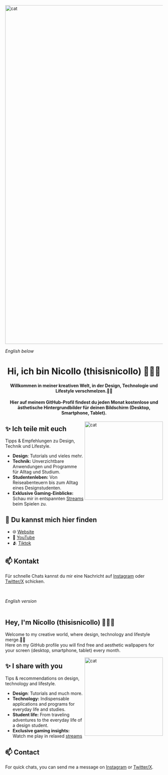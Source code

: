 <img align="center" alt="cat" width="1080" src="https://i.pinimg.com/originals/2e/e8/8b/2ee88bf78e4f76001f59bad5e91a6a03.gif">

*English below*

<h1 align="center">Hi, ich bin Nicollo (thisisnicollo) 🤸🏽‍♀️</h1>
<h4 align="center">Willkommen in meiner kreativen Welt, in der Design, Technologie und Lifestyle verschmelzen.🚀🤍 </h4>
<h4 align="center">Hier auf meinem GitHub-Profil findest du jeden Monat kostenlose und ästhetische Hintergrundbilder für deinen Bildschirm (Desktop, Smartphone, Tablet).</h4>

<img align="right" alt="cat" width="250" src="https://i.pinimg.com/originals/08/68/09/08680930d8348ecd845c99a4f5306605.gif">

## ✨ Ich teile mit euch
Tipps & Empfehlungen zu Design, Technik und Lifestyle.
- **Design**: Tutorials und vieles mehr.
- **Technik:** Unverzichtbare Anwendungen und Programme für Alltag und Studium.
- **Studentenleben:** Von Reiseabenteuern bis zum Alltag eines Designstudenten.
- **Exklusive Gaming-Einblicke:** Schau mir in entspannten [Streams](https://www.twitch.tv/thisisnicollo) beim Spielen zu.

## 🚀 Du kannst mich hier finden
- 🌐 [Website](https://nicollo.carrd.co/)
- 🎥 [YouTube](https://www.youtube.com/@thisisnicollo)
- 🫂 [Tiktok](https://www.tiktok.com/@thisisnicollo)

## 📫 Kontakt
Für schnelle Chats kannst du mir eine Nachricht auf [Instagram](https://www.instagram.com/thisisnicollo/) oder [Twitter/X](https://twitter.com/thisisnicollo) schicken.</br></br>
## 

*English version* </br></br>

## Hey, I'm Nicollo (thisisnicollo) 🤸🏽‍♀️
Welcome to my creative world, where design, technology and lifestyle merge.🚀🤍</br>
Here on my GitHub profile you will find free and aesthetic wallpapers for your screen (desktop, smartphone, tablet) every month.</br>

<img align="right" alt="cat" width="250" src="https://i.pinimg.com/originals/08/68/09/08680930d8348ecd845c99a4f5306605.gif">

## ✨ I share with you 
Tips & recommendations on design, technology and lifestyle.
- **Design**: Tutorials and much more.
- **Technology:** Indispensable applications and programs for everyday life and studies.
- **Student life:** From traveling adventures to the everyday life of a design student.
- **Exclusive gaming insights:** Watch me play in relaxed [streams](https://www.twitch.tv/thisisnicollo)

## 📫 Contact
For quick chats, you can send me a message on [Instagram](https://www.instagram.com/thisisnicollo/) or [Twitter/X](https://twitter.com/thisisnicollo).
